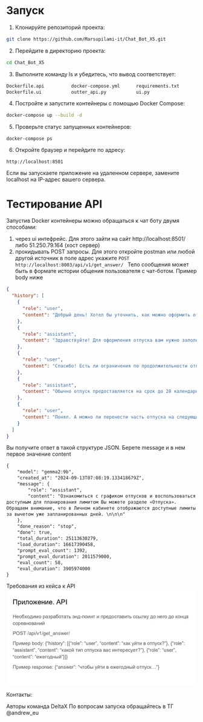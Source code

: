 # Запуск

1) Клонируйте репозиторий проекта:

``` bash
git clone https://github.com/Marsupilami-it/Chat_Bot_X5.git
```

2. Перейдите в директорию проекта:

``` bash
cd Chat_Bot_X5
```

3. Выполните команду ls и убедитесь, что вывод соответствует:
```
Dockerfile.api          docker-compose.yml      requirements.txt
Dockerfile.ui           outter_api.py           ui.py
```

4. Постройте и запустите контейнеры с помощью Docker Compose:
``` bash
docker-compose up --build -d
```
5. Проверьте статус запущенных контейнеров:

``` bash
docker-compose ps
```

6. Откройте браузер и перейдите по адресу:
```
http://localhost:8501
```

Если вы запускаете приложение на удаленном сервере, замените localhost на IP-адрес вашего сервера.


# Тестирование API
Запустив Docker контейнеры можно обращаться к чат боту двумя способами:
1) через ui интефрейс. Для этого зайти на сайт http://localhost:8501/ либо 51.250.79.164 (хост сервер)
2) прокидывать POST запросы. Для этого откройте postman или любой другой источник в поле адрес укажите ```
POST http://localhost:8003/api/v1/get_answer/  ```
Тело сообщения может быть в формате истории общения пользователя с чат-ботом. Пример body ниже
``` json 
{
  "history": [
    {
      "role": "user",
      "content": "Добрый день! Хотел бы уточнить, как можно оформить отпуск в следующем месяце?"
    },
    {
      "role": "assistant",
      "content": "Здравствуйте! Для оформления отпуска вам нужно заполнить заявление на отпуск и согласовать даты с руководителем. После этого заявление отправляется в отдел кадров для оформления приказа."
    },
    {
      "role": "user",
      "content": "Спасибо! Есть ли ограничения по продолжительности отпуска?"
    },
    {
      "role": "assistant",
      "content": "Обычно отпуск предоставляется на срок до 28 календарных дней в год. Однако, вы можете разбить его на несколько частей, при этом одна из частей не может быть меньше 14 дней."
    },
    {
      "role": "user",
      "content": "Понял. А можно ли перенести часть отпуска на следующий год?"
    }
  ]
}

```
Вы получите ответ в такой структуре JSON. Берете message и в нем первое значение content
```
{
    "model": "gemma2:9b",
    "created_at": "2024-09-13T07:08:19.133418679Z",
    "message": {
        "role": "assistant",
        "content": "Ознакомиться с графиком отпусков и воспользоваться доступным для планирования лимитом Вы можете разделе «Отпуска». Обращаем внимание, что в Личном кабинете отображаются доступные лимиты за вычетом уже запланированных дней. \n\n\n"
    },
    "done_reason": "stop",
    "done": true,
    "total_duration": 25113630279,
    "load_duration": 16617390458,
    "prompt_eval_count": 1392,
    "prompt_eval_duration": 2011579000,
    "eval_count": 58,
    "eval_duration": 3905974000
}
```
Требования из кейса к API
![Описание изображения](docs/api-instruction.jpg)



Контакты:

Авторы команда DeltaX
По вопросам запуска обращайтесь в ТГ @andrew_eu